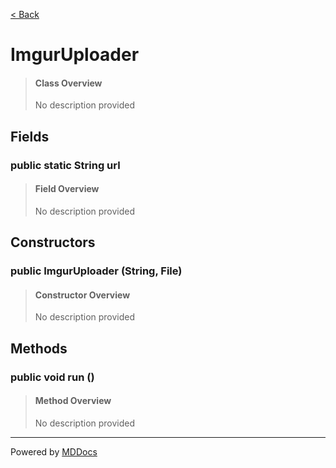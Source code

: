 [< Back](README.md)
# ImgurUploader #
>#### Class Overview ####
>No description provided
## Fields ##
### public static String url ###
>#### Field Overview ####
>No description provided
>
## Constructors ##
### public ImgurUploader (String, File) ###
>#### Constructor Overview ####
>No description provided
>
## Methods ##
### public void run () ###
>#### Method Overview ####
>No description provided
>

---
Powered by [MDDocs](https://github.com/VRCube/MDDocs)